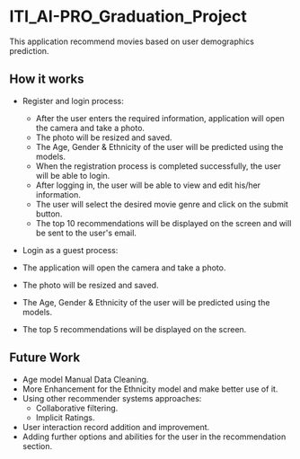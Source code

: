 # ITI_AI-PRO_Graduation_Project
This application recommend movies based on user demographics prediction.

## How it works
* Register and login process:
  * After the user enters the required information, application will open the camera and take a photo.
  * The photo will be resized and saved.
  * The Age, Gender & Ethnicity of the user will be predicted using the models.
  * When the registration process is completed successfully, the user will be able to login.
  * After logging in, the user will be able to view and edit his/her information.
  * The user will select the desired movie genre and click on the submit button.
  * The top 10 recommendations will be displayed on the screen and will be sent to the user's email. 

* Login as a guest process:
 * The application will open the camera and take a photo.
 * The photo will be resized and saved.
 * The Age, Gender & Ethnicity of the user will be predicted using the models.
 * The top 5 recommendations will be displayed on the screen. 

## Future Work
* Age model Manual Data Cleaning.
* More Enhancement for the Ethnicity model and make better use of it.
* Using other recommender systems approaches:
  * Collaborative filtering.
  * Implicit Ratings.
* User interaction record addition and improvement.
* Adding further options and abilities for the user in the recommendation section.
